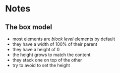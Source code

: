 # Notes

## The box model
- most elements are _block level_ elements by default
- they have a width of 100% of their parent
- they have a height of 0
- the height grows to match the content
- they stack one on top of the other
- try to avoid to set the height
